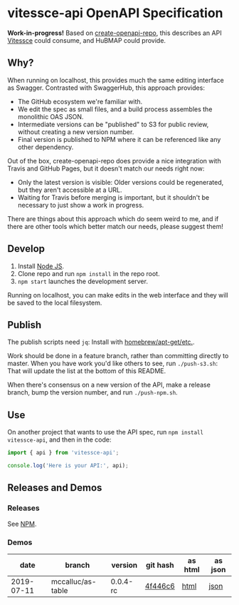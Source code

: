 # vitessce-api OpenAPI Specification

**Work-in-progress!** Based on [create-openapi-repo](https://github.com/Redocly/create-openapi-repo),
this describes an API [Vitessce](https://github.com/hms-dbmi/vitessce) could consume,
and HuBMAP could provide.

## Why?

When running on localhost, this provides much the same editing interface as Swagger.
Contrasted with SwaggerHub, this approach provides:
- The GitHub ecosystem we're familiar with.
- We edit the spec as small files, and a build process assembles the monolithic OAS JSON.
- Intermediate versions can be "published" to S3 for public review, without creating a new version number.
- Final version is published to NPM where it can be referenced like any other dependency.

Out of the box, create-openapi-repo does provide a nice integration with Travis and GitHub Pages,
but it doesn't match our needs right now:
- Only the latest version is visible: Older versions could be regenerated, but they aren't accessible at a URL.
- Waiting for Travis before merging is important, but it shouldn't be necessary to just show a work in progress.

There are things about this approach which do seem weird to me,
and if there are other tools which better match our needs, please suggest them!

## Develop

1. Install [Node JS](https://nodejs.org/).
2. Clone repo and run `npm install` in the repo root.
3. `npm start` launches the development server.

Running on localhost, you can make edits in the web interface and they will be saved to the local filesystem.

## Publish

The publish scripts need `jq`: Install with [homebrew/apt-get/etc.](https://stedolan.github.io/jq/download/).

Work should be done in a feature branch, rather than committing directly to master.
When you have work you'd like others to see, run `./push-s3.sh`:
That will update the list at the bottom of this README.

When there's consensus on a new version of the API, make a release branch, bump the version number,
and run `./push-npm.sh`.

## Use

On another project that wants to use the API spec, run `npm install vitessce-api`,
and then in the code:

```javascript
import { api } from 'vitessce-api';

console.log('Here is your API:', api);
```

## Releases and Demos

### Releases

See [NPM](https://www.npmjs.com/package/vitessce-api).

### Demos

| date | branch | version | git hash | as html | as json |
| ---- | ------ | ------- | -------- | ------- | ------- |
| 2019-07-11 | mccalluc/as-table | 0.0.4-rc | [4f446c6](https://github.com/hms-dbmi/vitessce-api/tree/4f446c6) | [html](https://redocly.github.io/redoc/?url=https://s3.amazonaws.com/vitessce-data/vitessce-api/2019-07-11/4f446c6/openapi.json) | [json](https://s3.amazonaws.com/vitessce-data/vitessce-api/2019-07-11/4f446c6/openapi.json) |
